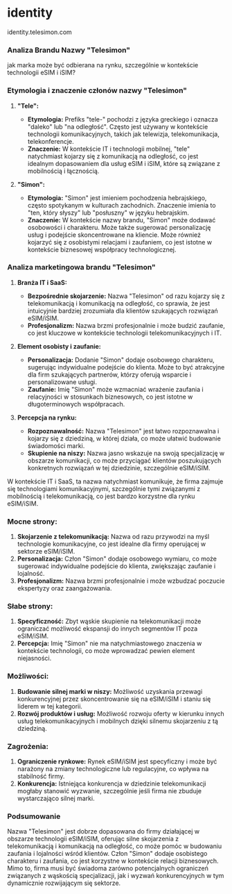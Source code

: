 # identity
identity.telesimon.com


### Analiza Brandu Nazwy "Telesimon"

 jak marka może być odbierana na rynku, szczególnie w kontekście technologii eSIM i iSIM?

### Etymologia i znaczenie członów nazwy "Telesimon"

1. **"Tele":**
   - **Etymologia:** Prefiks "tele-" pochodzi z języka greckiego i oznacza "daleko" lub "na odległość". Często jest używany w kontekście technologii komunikacyjnych, takich jak telewizja, telekomunikacja, telekonferencje.
   - **Znaczenie:** W kontekście IT i technologii mobilnej, "tele" natychmiast kojarzy się z komunikacją na odległość, co jest idealnym dopasowaniem dla usług eSIM i iSIM, które są związane z mobilnością i łącznością.

2. **"Simon":**
   - **Etymologia:** "Simon" jest imieniem pochodzenia hebrajskiego, często spotykanym w kulturach zachodnich. Znaczenie imienia to "ten, który słyszy" lub "posłuszny" w języku hebrajskim.
   - **Znaczenie:** W kontekście nazwy brandu, "Simon" może dodawać osobowości i charakteru. Może także sugerować personalizację usług i podejście skoncentrowane na kliencie. Może również kojarzyć się z osobistymi relacjami i zaufaniem, co jest istotne w kontekście biznesowej współpracy technologicznej.

### Analiza marketingowa brandu "Telesimon"

1. **Branża IT i SaaS:**
   - **Bezpośrednie skojarzenie:** Nazwa "Telesimon" od razu kojarzy się z telekomunikacją i komunikacją na odległość, co sprawia, że jest intuicyjnie bardziej zrozumiała dla klientów szukających rozwiązań eSIM/iSIM.
   - **Profesjonalizm:** Nazwa brzmi profesjonalnie i może budzić zaufanie, co jest kluczowe w kontekście technologii telekomunikacyjnych i IT.

2. **Element osobisty i zaufanie:**
   - **Personalizacja:** Dodanie "Simon" dodaje osobowego charakteru, sugerując indywidualne podejście do klienta. Może to być atrakcyjne dla firm szukających partnerów, którzy oferują wsparcie i personalizowane usługi.
   - **Zaufanie:** Imię "Simon" może wzmacniać wrażenie zaufania i relacyjności w stosunkach biznesowych, co jest istotne w długoterminowych współpracach.

3. **Percepcja na rynku:**
   - **Rozpoznawalność:** Nazwa "Telesimon" jest łatwo rozpoznawalna i kojarzy się z dziedziną, w której działa, co może ułatwić budowanie świadomości marki.
   - **Skupienie na niszy:** Nazwa jasno wskazuje na swoją specjalizację w obszarze komunikacji, co może przyciągać klientów poszukujących konkretnych rozwiązań w tej dziedzinie, szczególnie eSIM/iSIM.


W kontekście IT i SaaS, ta nazwa natychmiast komunikuje, że firma zajmuje się technologiami komunikacyjnymi, szczególnie tymi związanymi z mobilnością i telekomunikacją, co jest bardzo korzystne dla rynku eSIM/iSIM.

### Mocne strony:

1. **Skojarzenie z telekomunikacją:** Nazwa od razu przywodzi na myśl technologie komunikacyjne, co jest idealne dla firmy operującej w sektorze eSIM/iSIM.
2. **Personalizacja:** Człon "Simon" dodaje osobowego wymiaru, co może sugerować indywidualne podejście do klienta, zwiększając zaufanie i lojalność.
3. **Profesjonalizm:** Nazwa brzmi profesjonalnie i może wzbudzać poczucie ekspertyzy oraz zaangażowania.

### Słabe strony:

1. **Specyficzność:** Zbyt wąskie skupienie na telekomunikacji może ograniczać możliwość ekspansji do innych segmentów IT poza eSIM/iSIM.
2. **Percepcja:** Imię "Simon" nie ma natychmiastowego znaczenia w kontekście technologii, co może wprowadzać pewien element niejasności.

### Możliwości:

1. **Budowanie silnej marki w niszy:** Możliwość uzyskania przewagi konkurencyjnej przez skoncentrowanie się na eSIM/iSIM i staniu się liderem w tej kategorii.
2. **Rozwój produktów i usług:** Możliwość rozwoju oferty w kierunku innych usług telekomunikacyjnych i mobilnych dzięki silnemu skojarzeniu z tą dziedziną.

### Zagrożenia:

1. **Ograniczenie rynkowe:** Rynek eSIM/iSIM jest specyficzny i może być narażony na zmiany technologiczne lub regulacyjne, co wpływa na stabilność firmy.
2. **Konkurencja:** Istniejąca konkurencja w dziedzinie telekomunikacji mogłaby stanowić wyzwanie, szczególnie jeśli firma nie zbuduje wystarczająco silnej marki.

### Podsumowanie

Nazwa "Telesimon" jest dobrze dopasowana do firmy działającej w obszarze technologii eSIM/iSIM, oferując silne skojarzenia z telekomunikacją i komunikacją na odległość, co może pomóc w budowaniu zaufania i lojalności wśród klientów. Człon "Simon" dodaje osobistego charakteru i zaufania, co jest korzystne w kontekście relacji biznesowych. Mimo to, firma musi być świadoma zarówno potencjalnych ograniczeń związanych z wąskością specjalizacji, jak i wyzwań konkurencyjnych w tym dynamicznie rozwijającym się sektorze.
